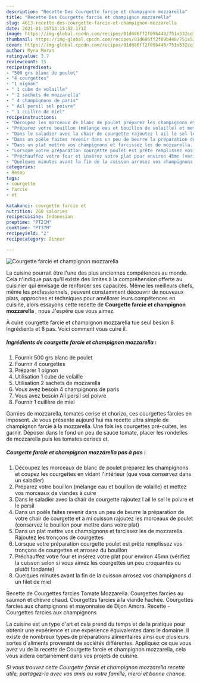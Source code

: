 ```yaml
---
description: "Recette Des Courgette farcie et champignon mozzarella"
title: "Recette Des Courgette farcie et champignon mozzarella"
slug: 4613-recette-des-courgette-farcie-et-champignon-mozzarella
date: 2021-01-15T13:15:52.171Z
image: https://img-global.cpcdn.com/recipes/01d686ff2f09b448/751x532cq70/courgette-farcie-et-champignon-mozzarella-photo-principale-de-la-recette.jpg
thumbnail: https://img-global.cpcdn.com/recipes/01d686ff2f09b448/751x532cq70/courgette-farcie-et-champignon-mozzarella-photo-principale-de-la-recette.jpg
cover: https://img-global.cpcdn.com/recipes/01d686ff2f09b448/751x532cq70/courgette-farcie-et-champignon-mozzarella-photo-principale-de-la-recette.jpg
author: Myra Moran
ratingvalue: 3.7
reviewcount: 15
recipeingredient:
- "500 grs blanc de poulet"
- "4 courgettes"
- "1 oignon"
- " 1 cube de volaille"
- " 2 sachets de mozzarella"
- " 4 champignons de paris"
- " Ail persil sel poivre"
- " 1 cuillre de miel"
recipeinstructions:
- "Découpez les morceaux de blanc de poulet préparez les champignons et coupez les courgettes en vidant l&#39;intérieur (que vous conservez dans un saladier)"
- "Préparez votre bouillon (mélange eau et bouillon de volaille) et mettez vos morceaux de viandes à cuire"
- "Dans le saladier avec la chair de courgette rajoutez l ail le sel le poivre et le persil"
- "Dans un poêle faites revenir dans un peu de beurre la préparation de votre chair de courgette et à mi cuisson rajoutez les morceaux de poulet (conservez le bouillon pour mettre dans votre plat)"
- "Dans un plat mettre vos champignons et farcissez les de mozzarella. Rajoutez les tronçons de courgettes"
- "Lorsque votre préparation courgette poulet est prête remplissez vos tronçons de courgettes et arrosez du bouillon"
- "Préchauffez votre four et insérez votre plat pour environ 45mn (vérifiez la cuisson selon si vous aimez les courgettes un peu croquantes ou plutôt fondante)"
- "Quelques minutes avant la fin de la cuisson arrosez vos champignons d un filet de miel"
categories:
- Resep
tags:
- courgette
- farcie
- et

katakunci: courgette farcie et 
nutrition: 260 calories
recipecuisine: Indonesian
preptime: "PT21M"
cooktime: "PT37M"
recipeyield: "2"
recipecategory: Dinner

---
```



![Courgette farcie et champignon mozzarella](https://img-global.cpcdn.com/recipes/01d686ff2f09b448/751x532cq70/courgette-farcie-et-champignon-mozzarella-photo-principale-de-la-recette.jpg)

La cuisine pourrait être l'une des plus anciennes compétences au monde. Cela n'indique pas qu'il existe des limites à la compréhension offerte au cuisinier qui envisage de renforcer ses capacités. Même les meilleurs chefs, même les professionnels, peuvent constamment découvrir de nouveaux plats, approches et techniques pour améliorer leurs compétences en cuisine, alors essayons cette recette de <strong> Courgette farcie et champignon mozzarella </strong>, nous J'espère que vous aimez.

<!--inarticleads1-->

À cuire courgette farcie et champignon mozzarella tue seul besion 8 Ingrédients et 8 pas. Voici comment vous cuire il.

##### Ingrédients de courgette farcie et champignon mozzarella :

1. Fournir 500 grs blanc de poulet
1. Fournir 4 courgettes
1. Préparer 1 oignon
1. Utilisation  1 cube de volaille
1. Utilisation  2 sachets de mozzarella
1. Vous avez besoin  4 champignons de paris
1. Vous avez besoin  Ail persil sel poivre
1. Fournir  1 cuillère de miel


Garnies de mozzarella, tomates cerise et chorizo, ces courgettes farcies en imposent. Je vous présente aujourd&#39;hui ma recette ultra simple de champignon farcie à la mozzarella. Une fois les courgettes pré-cuites, les garnir. Déposer dans le fond un peu de sauce tomate, placer les rondelles de mozzarella puis les tomates cerises et. 

<!--inarticleads2-->

##### Courgette farcie et champignon mozzarella pas à pas :

1. Découpez les morceaux de blanc de poulet préparez les champignons et coupez les courgettes en vidant l&#39;intérieur (que vous conservez dans un saladier)
1. Préparez votre bouillon (mélange eau et bouillon de volaille) et mettez vos morceaux de viandes à cuire
1. Dans le saladier avec la chair de courgette rajoutez l ail le sel le poivre et le persil
1. Dans un poêle faites revenir dans un peu de beurre la préparation de votre chair de courgette et à mi cuisson rajoutez les morceaux de poulet (conservez le bouillon pour mettre dans votre plat)
1. Dans un plat mettre vos champignons et farcissez les de mozzarella. Rajoutez les tronçons de courgettes
1. Lorsque votre préparation courgette poulet est prête remplissez vos tronçons de courgettes et arrosez du bouillon
1. Préchauffez votre four et insérez votre plat pour environ 45mn (vérifiez la cuisson selon si vous aimez les courgettes un peu croquantes ou plutôt fondante)
1. Quelques minutes avant la fin de la cuisson arrosez vos champignons d un filet de miel


Recette de Courgettes farcies Tomate Mozzarella. Courgettes farcies au saumon et chèvre chaud. Courgettes farcies à la viande hachée. Courgettes farcies aux champignons et mayonnaise de Dijon Amora. Recette - Courgettes farcies aux champignons 

<!--inarticleads1-->

<p>
La cuisine est un type d'art et cela prend du temps et de la pratique pour obtenir une expérience et une expérience équivalentes dans le domaine. Il existe de nombreux types de préparations alimentaires ainsi que plusieurs sortes d'aliments provenant de sociétés différentes. Appliquez ce que vous avez vu de la recette de Courgette farcie et champignon mozzarella, cela vous aidera certainement dans vos projets de cuisine.
</p>

<p>
<i>Si vous trouvez cette Courgette farcie et champignon mozzarella recette utile, partagez-la avec vos amis ou votre famille, merci et bonne chance.</i>
</p>
